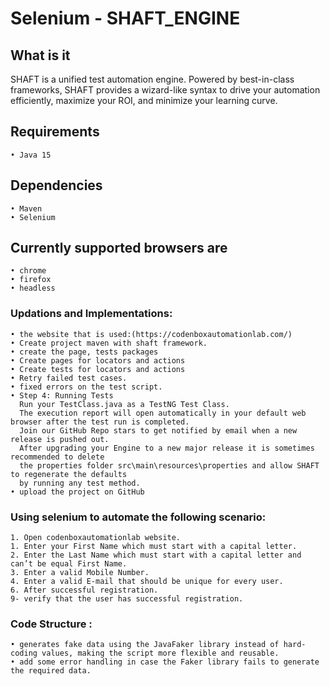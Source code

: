 # Selenium - SHAFT_ENGINE

## What is it
SHAFT is a unified test automation engine. Powered by best-in-class frameworks, SHAFT provides a wizard-like syntax to drive your automation efficiently, maximize your ROI, and minimize your learning curve.

## Requirements
```
• Java 15
```

## Dependencies
```
• Maven
• Selenium 
```

## Currently supported browsers are
```
• chrome
• firefox
• headless 
```

### Updations and Implementations:
```
• the website that is used:(https://codenboxautomationlab.com/) 
• Create project maven with shaft framework.
• create the page, tests packages
• Create pages for locators and actions
• Create tests for locators and actions
• Retry failed test cases.
• fixed errors on the test script.
• Step 4: Running Tests
  Run your TestClass.java as a TestNG Test Class.
  The execution report will open automatically in your default web browser after the test run is completed.
  Join our GitHub Repo stars to get notified by email when a new release is pushed out.
  After upgrading your Engine to a new major release it is sometimes recommended to delete 
  the properties folder src\main\resources\properties and allow SHAFT to regenerate the defaults
  by running any test method.
• upload the project on GitHub

```

### Using selenium to automate the following scenario:
```
1. Open codenboxautomationlab website.
1. Enter your First Name which must start with a capital letter.
2. Enter the Last Name which must start with a capital letter and can’t be equal First Name.
3. Enter a valid Mobile Number.
4. Enter a valid E-mail that should be unique for every user.
6. After successful registration.
9- verify that the user has successful registration.
```
### Code Structure :
```
• generates fake data using the JavaFaker library instead of hard-coding values, making the script more flexible and reusable.
• add some error handling in case the Faker library fails to generate the required data.

```

